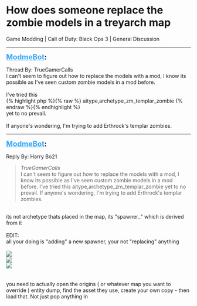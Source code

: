 # How does someone replace the zombie models in a treyarch map
Game Modding | Call of Duty: Black Ops 3 | General Discussion

---
<strong style="font-size: 1.4em;"><span style="text-decoration: underline;text-decoration-color: #34a7f9;"><span style="color:#34a7f9;">ModmeBot</span></span>:</strong>

<p>Thread By: TrueGamerCalls<br />I can&#39;t seem to figure out how to replace the models with a mod, I know its possible as I&#39;ve seen custom zombie models in a mod before.<br /> <br />I&#39;ve tried this <br />{% highlight php %}{% raw %}
aitype,archetype_zm_templar_zombie
{% endraw %}{% endhighlight %}
 <br />yet to no prevail. <br /> <br />If anyone&#39;s wondering, I&#39;m trying to add Erthrock&#39;s templar zombies.</p>

---
<strong style="font-size: 1.4em;"><span style="text-decoration: underline;text-decoration-color: #34a7f9;"><span style="color:#34a7f9;">ModmeBot</span></span>:</strong>

<p>Reply By: Harry Bo21<br /><blockquote><em>TrueGamerCalls</em><br />I can&#39;t seem to figure out how to replace the models with a mod, I know its possible as I&#39;ve seen custom zombie models in a mod before.   I&#39;ve tried this  aitype,archetype_zm_templar_zombie   yet to no prevail.    If anyone&#39;s wondering, I&#39;m trying to add Erthrock&#39;s templar zombies.</blockquote><br /> its not archetype thats placed in the map, its &quot;spawner_&quot; which is derived from it<br /> <br />EDIT:<br />all your doing is &quot;adding&quot; a new spawner, your not &quot;replacing&quot; anything<br /> <br /><img style="max-width: 500px;" src="https://i.gyazo.com/c895544c1186bdc07f8d9296566a2ace.png"><br /><img style="max-width: 500px;" src="https://i.gyazo.com/48cce8f35af7a04f8571a9ea9e4c6036.png"><br /><img style="max-width: 500px;" src="https://i.gyazo.com/faf3ad778360729d5bbbed7c6077ebf7.png"><br /> <br /> <br />you need to actually open the origins ( or whatever map you want to override ) entity dump, find the asset they use, create your own copy - then load that. Not just pop anything in</p>
